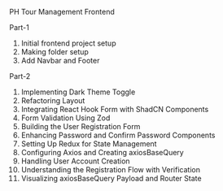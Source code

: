 PH Tour Management Frontend 

Part-1

  1. Initial frontend project setup
  2. Making folder setup
  3. Add Navbar and Footer


Part-2

  1. Implementing Dark Theme Toggle
  2. Refactoring Layout
  3. Integrating React Hook Form with ShadCN Components
  4. Form Validation Using Zod
  5. Building the User Registration Form
  6. Enhancing Password and Confirm Password Components
  7. Setting Up Redux for State Management
  8. Configuring Axios and Creating axiosBaseQuery
  9. Handling User Account Creation
  10. Understanding the Registration Flow with Verification
  11. Visualizing axiosBaseQuery Payload and Router State